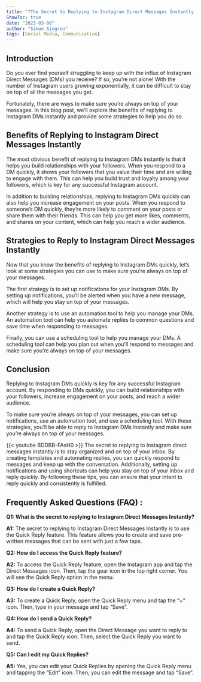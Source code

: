 ```yaml
---
title: "?The Secret to Replying to Instagram Direct Messages Instantly Revealed!"
ShowToc: true 
date: "2023-03-08"
author: "Simon Sjogren" 
tags: [Social Media, Communication]
---
```

## Introduction

Do you ever find yourself struggling to keep up with the influx of Instagram Direct Messages (DMs) you receive? If so, you’re not alone! With the number of Instagram users growing exponentially, it can be difficult to stay on top of all the messages you get.

Fortunately, there are ways to make sure you’re always on top of your messages. In this blog post, we’ll explore the benefits of replying to Instagram DMs instantly and provide some strategies to help you do so.

## Benefits of Replying to Instagram Direct Messages Instantly

The most obvious benefit of replying to Instagram DMs instantly is that it helps you build relationships with your followers. When you respond to a DM quickly, it shows your followers that you value their time and are willing to engage with them. This can help you build trust and loyalty among your followers, which is key for any successful Instagram account.

In addition to building relationships, replying to Instagram DMs quickly can also help you increase engagement on your posts. When you respond to someone’s DM quickly, they’re more likely to comment on your posts or share them with their friends. This can help you get more likes, comments, and shares on your content, which can help you reach a wider audience.

## Strategies to Reply to Instagram Direct Messages Instantly

Now that you know the benefits of replying to Instagram DMs quickly, let’s look at some strategies you can use to make sure you’re always on top of your messages.

The first strategy is to set up notifications for your Instagram DMs. By setting up notifications, you’ll be alerted when you have a new message, which will help you stay on top of your messages.

Another strategy is to use an automation tool to help you manage your DMs. An automation tool can help you automate replies to common questions and save time when responding to messages.

Finally, you can use a scheduling tool to help you manage your DMs. A scheduling tool can help you plan out when you’ll respond to messages and make sure you’re always on top of your messages.

## Conclusion

Replying to Instagram DMs quickly is key for any successful Instagram account. By responding to DMs quickly, you can build relationships with your followers, increase engagement on your posts, and reach a wider audience.

To make sure you’re always on top of your messages, you can set up notifications, use an automation tool, and use a scheduling tool. With these strategies, you’ll be able to reply to Instagram DMs instantly and make sure you’re always on top of your messages.

{{< youtube BDDBB-FAsH0 >}} 
The secret to replying to Instagram direct messages instantly is to stay organized and on top of your inbox. By creating templates and automating replies, you can quickly respond to messages and keep up with the conversation. Additionally, setting up notifications and using shortcuts can help you stay on top of your inbox and reply quickly. By following these tips, you can ensure that your intent to reply quickly and consistently is fulfilled.

## Frequently Asked Questions (FAQ) :
**Q1: What is the secret to replying to Instagram Direct Messages Instantly?**

**A1:** The secret to replying to Instagram Direct Messages Instantly is to use the Quick Reply feature. This feature allows you to create and save pre-written messages that can be sent with just a few taps. 

**Q2: How do I access the Quick Reply feature?**

**A2:** To access the Quick Reply feature, open the Instagram app and tap the Direct Messages icon. Then, tap the gear icon in the top right corner. You will see the Quick Reply option in the menu.

**Q3: How do I create a Quick Reply?**

**A3:** To create a Quick Reply, open the Quick Reply menu and tap the “+” icon. Then, type in your message and tap “Save”.

**Q4: How do I send a Quick Reply?**

**A4:** To send a Quick Reply, open the Direct Message you want to reply to and tap the Quick Reply icon. Then, select the Quick Reply you want to send.

**Q5: Can I edit my Quick Replies?**

**A5:** Yes, you can edit your Quick Replies by opening the Quick Reply menu and tapping the “Edit” icon. Then, you can edit the message and tap “Save”.


